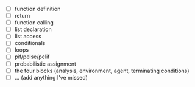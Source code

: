 - [ ] function definition
- [ ] return
- [ ] function calling
- [ ] list declaration
- [ ] list access
- [ ] conditionals
- [ ] loops
- [ ] pif/pelse/pelif
- [ ] probabilistic assignment
- [ ] the four blocks (analysis, environment, agent, terminating conditions)
- [ ] ... (add anything I've missed)